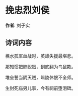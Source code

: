 # 挽忠烈刘侯

**作者**: 刘子实

## 诗词内容

樵水孤军血战时，英雄失援最堪悲。

那知惯把鲸鲵戮，到底翻为鸟鼠欺。

堆垒誓当阴灭贼，崤陵休恨不全师。

生封死庙男儿事，今有祠前堕泪碑。


